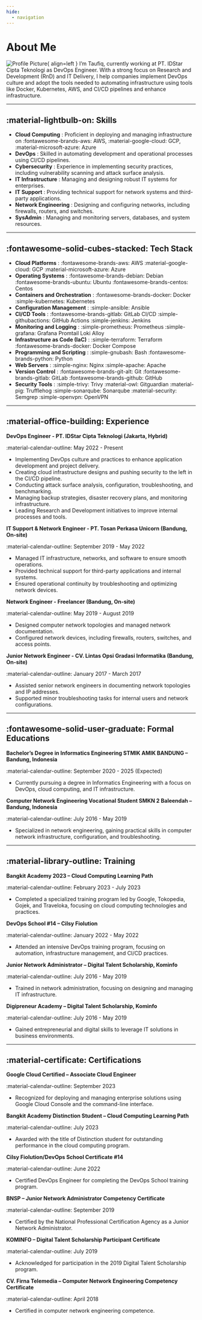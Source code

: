 ```yaml
---
hide:
  - navigation
---
```

# About Me

![Profile Picture](https://gravatar.com/avatar/7ecda104b27909e307bb8ad31bc92dcf377e661b4be058072e9d1adb92375bb2?s=120){ align=left }
I’m Taufiq, currently working at PT. IDStar Cipta Teknologi as DevOps Engineer. With a strong focus on Research and Development (RnD) and IT Delivery, I help companies implement DevOps culture and adopt the tools needed to automating infrastructure using tools like Docker, Kubernetes, AWS, and CI/CD pipelines and enhance infrastructure.

<hr>

## :material-lightbulb-on: Skills

- __Cloud Computing__                   : Proficient in deploying and managing infrastructure on :fontawesome-brands-aws: AWS, :material-google-cloud: GCP, :material-microsoft-azure: Azure
- __DevOps__                            : Skilled in automating development and operational processes using CI/CD pipelines.
- __Cybersecurity__                     : Experience in implementing security practices, including vulnerability scanning and attack surface analysis.
- __IT Infrastructure__                 : Managing and designing robust IT systems for enterprises.
- __IT Support__                        : Providing technical support for network systems and third-party applications.
- __Network Engineering__               : Designing and configuring networks, including firewalls, routers, and switches.
- __SysAdmin__                          : Managing and monitoring servers, databases, and system resources.

<hr>

## :fontawesome-solid-cubes-stacked: Tech Stack

- __Cloud Platforms__               : :fontawesome-brands-aws: AWS :material-google-cloud: GCP :material-microsoft-azure: Azure
- __Operating Systems__             : :fontawesome-brands-debian: Debian :fontawesome-brands-ubuntu: Ubuntu :fontawesome-brands-centos: Centos
- __Containers and Orchestration__  : :fontawesome-brands-docker: Docker :simple-kubernetes: Kubernetes
- __Configuration Management__      : :simple-ansible: Ansible
- __CI/CD Tools__                   : :fontawesome-brands-gitlab: GitLab CI/CD :simple-githubactions: GitHub Actions :simple-jenkins: Jenkins
- __Monitoring and Logging__        : :simple-prometheus: Prometheus :simple-grafana: Grafana Promtail Loki Alloy
- __Infrastructure as Code (IaC)__  : :simple-terraform: Terraform :fontawesome-brands-docker: Docker Compose
- __Programming and Scripting__     : :simple-gnubash: Bash :fontawesome-brands-python: Python
- __Web Servers__                   : :simple-nginx: Nginx :simple-apache: Apache
- __Version Control__               : :fontawesome-brands-git-alt: Git :fontawesome-brands-gitlab: GitLab :fontawesome-brands-github: GitHub
- __Security Tools__                : :simple-trivy: Trivy :material-owl: Gitguardian :material-pig: Trufflehog :simple-sonarqube: Sonarqube :material-security: Semgrep :simple-openvpn: OpenVPN

<hr>

## :material-office-building: Experience
__DevOps Engineer - PT. IDStar Cipta Teknologi (Jakarta, Hybrid)__

:material-calendar-outline: May 2022 - Present

- Implementing DevOps culture and practices to enhance application development and project delivery.
- Creating cloud infrastructure designs and pushing security to the left in the CI/CD pipeline.
- Conducting attack surface analysis, configuration, troubleshooting, and benchmarking.
- Managing backup strategies, disaster recovery plans, and monitoring infrastructure.
- Leading Research and Development initiatives to improve internal processes and tools.

__IT Support & Network Engineer - PT. Tosan Perkasa Unicorn (Bandung, On-site)__

:material-calendar-outline: September 2019 - May 2022

- Managed IT infrastructure, networks, and software to ensure smooth operations.
- Provided technical support for third-party applications and internal systems.
- Ensured operational continuity by troubleshooting and optimizing network devices.

__Network Engineer - Freelancer (Bandung, On-site)__

:material-calendar-outline: May 2019 - August 2019

- Designed computer network topologies and managed network documentation.
- Configured network devices, including firewalls, routers, switches, and access points.

__Junior Network Engineer - CV. Lintas Opsi Gradasi Informatika (Bandung, On-site)__

:material-calendar-outline: January 2017 - March 2017

- Assisted senior network engineers in documenting network topologies and IP addresses.
- Supported minor troubleshooting tasks for internal users and network configurations.

<hr>

## :fontawesome-solid-user-graduate: Formal Educations 
__Bachelor’s Degree in Informatics Engineering STMIK AMIK BANDUNG – Bandung, Indonesia__

:material-calendar-outline: September 2020 - 2025 (Expected)

- Currently pursuing a degree in Informatics Engineering with a focus on DevOps, cloud computing, and IT infrastructure.

__Computer Network Engineering Vocational Student SMKN 2 Baleendah – Bandung, Indonesia__

:material-calendar-outline: July 2016 - May 2019

- Specialized in network engineering, gaining practical skills in computer network infrastructure, configuration, and troubleshooting.

<hr>

## :material-library-outline: Training
__Bangkit Academy 2023 – Cloud Computing Learning Path__

:material-calendar-outline: February 2023 - July 2023

- Completed a specialized training program led by Google, Tokopedia, Gojek, and Traveloka, focusing on cloud computing technologies and practices.

__DevOps School #14 – Cilsy Fiolution__

:material-calendar-outline: January 2022 - May 2022

- Attended an intensive DevOps training program, focusing on automation, infrastructure management, and CI/CD practices.

__Junior Network Administrator – Digital Talent Scholarship, Kominfo__

:material-calendar-outline: July 2016 - May 2019

- Trained in network administration, focusing on designing and managing IT infrastructure.

__Digipreneur Academy – Digital Talent Scholarship, Kominfo__

:material-calendar-outline: July 2016 - May 2019

- Gained entrepreneurial and digital skills to leverage IT solutions in business environments.

<hr>

## :material-certificate: Certifications
__Google Cloud Certified – Associate Cloud Engineer__

:material-calendar-outline: September 2023

- Recognized for deploying and managing enterprise solutions using Google Cloud Console and the command-line interface.

__Bangkit Academy Distinction Student – Cloud Computing Learning Path__

:material-calendar-outline: July 2023

- Awarded with the title of Distinction student for outstanding performance in the cloud computing program.

__Cilsy Fiolution/DevOps School Certificate #14__

:material-calendar-outline: June 2022

- Certified DevOps Engineer for completing the DevOps School training program.

__BNSP – Junior Network Administrator Competency Certificate__

:material-calendar-outline: September 2019

- Certified by the National Professional Certification Agency as a Junior Network Administrator.

__KOMINFO – Digital Talent Scholarship Participant Certificate__

:material-calendar-outline: July 2019

- Acknowledged for participation in the 2019 Digital Talent Scholarship program.

__CV. Firna Telemedia – Computer Network Engineering Competency Certificate__

:material-calendar-outline: April 2018

- Certified in computer network engineering competence.
